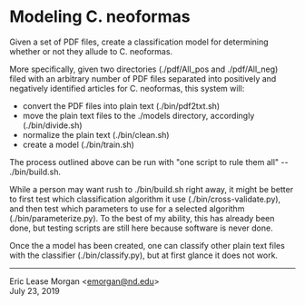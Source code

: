 # Modeling C. neoformas
Given a set of PDF files, create a classification model for determining whether or not they allude to C. neoformas.

More specifically, given two directories (./pdf/All_pos and ./pdf/All_neg) filed with an arbitrary number of PDF files separated into positively and negatively identified articles for C. neoformas, this system will:

   * convert the PDF files into plain text (./bin/pdf2txt.sh)
   * move the plain text files to the ./models directory, accordingly (./bin/divide.sh)
   * normalize the plain text (./bin/clean.sh)
   * create a model (./bin/train.sh)
   
The process outlined above can be run with "one script to rule them all" -- ./bin/build.sh.

While a person may want rush to ./bin/build.sh right away, it might be better to first test which classification algorithm it use (./bin/cross-validate.py), and then test which parameters to use for a selected algorithm (./bin/parameterize.py). To the best of my ability, this has already been done, but testing scripts are still here because software is never done.

Once the a model has been created, one can classify other plain text files with the classifier (./bin/classify.py), but at first glance it does not work.

---
Eric Lease Morgan &lt;emorgan@nd.edu&gt;  
July 23, 2019

